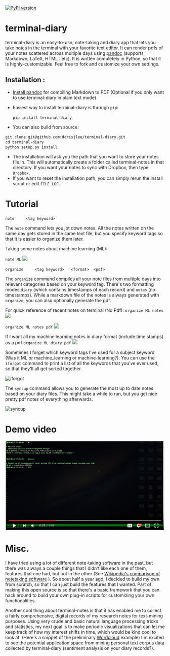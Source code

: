 [![PyPI version](https://badge.fury.io/py/terminal-diary.svg)](https://badge.fury.io/py/terminal-diary)

# terminal-diary
terminal-diary is an easy-to-use, note-taking and diary app that lets you take notes in the terminal with your favorite text editor. It can render pdfs of your notes scattered across multiple days using [pandoc](http://pandoc.org/) (supports Markdown, LaTeX, HTML ..etc). It is written completely in Python, so that it is highly-customizable. Feel free to fork and customize your own settings. 
 
## Installation : 

- [Install pandoc](http://pandoc.org/installing.html) for compiling Markdown to PDF (Optional if you only want to use terminal-diary in plain text mode)

- Easiest way to install terminal-diary is through ``pip``: 

	``pip install terminal-diary``

- You can also build from source: 
```
git clone git@github.com:dorisjlee/terminal-diary.git
cd terminal-diary
python setup.py install
```

- The installation will ask you the path that you want to store your notes file in. This will automatically create a folder called terminal-notes in that directory. If you want your notes to sync with Dropbox, then type ``Dropbox``.
- If you want to reset the installation path, you can simply rerun the install script or edit ``FILE_LOC``.

# Tutorial


``note     <tag keyword>  ``

The ``note`` command lets you jot down notes. All the notes written on the same day gets stored in the same text file, but you specify keyword tags so that it is easier to organize them later.

Taking some notes about machine learning (ML):

``note ML``
![](https://i.imgsafe.org/c7fcc4e40b.gif)



``organize     <tag keyword>   <format>  <pdf>``


The ``organize`` command compiles all your note files from multiple days into relevant categories based on your keyword tag. There's two formatting modes:``diary`` (which contains timestamps of each record) and ``notes`` (no timestamps). While a markdown file of the notes is always generated with ``organize``, you can also optionally generate the pdf.

For quick reference of recent notes on terminal (No Pdf):
``organize ML notes``
![](https://i.imgsafe.org/c7fcc24da5.gif)

``organize ML notes pdf``
![](https://i.imgsafe.org/c7fcb6a0e0.gif)

If I want all my machine learning notes in diary format (include time stamps) as a pdf
``organize ML diary pdf``
![](https://goo.gl/BEnsaK)


Sometimes I forget which keyword tags I've used for a subject keyword (Was it ML or machine_learning or machine-learning?). You can use the ``iforgot`` command to print a list of all the keywords that you've ever used, so that they'll all get sorted together.

![iforgot](https://i.imgsafe.org/c83374c77d.gif)



The ``syncup`` command allows you to generate the most up to date notes based on your diary files. This might take a while to run, but you get nice pretty pdf notes of everything afterwards.

![syncup](https://i.imgsafe.org/c8338d543b.gif)

# Demo video

[![Demo](https://raw.githubusercontent.com/dorisjlee/remote/master/video_pic.png)](https://www.youtube.com/watch?v=25FKbVKnii0)

# Misc. 

I have tried using a lot of different note-taking software in the past, but there was always a couple things that I didn't like each one of them, features that one had, but not in the other (See [Wikipedia's comparison of notetaking software](https://en.wikipedia.org/wiki/Comparison_of_notetaking_software) ). So about half a year ago, I decided to build my own from scratch, so that I can just build the features that I wanted. Part of making this open source is so that there's a basic framework that you can hack around to build your own plug-in scripts for customizing your own functionalities. 
  
Another cool thing about terminal-notes is that it has enabled me to collect a fairly comprehensive, digital records of my research notes for text-mining purposes. Using very crude and basic natural language processing tricks and statistics, my next goal is to make periodic visualizations that can let me keep track of how my interest shifts in time, which would be kind cool to look at. (Here's a snippet of the preliminary [Wordcloud](http://goo.gl/94u3xO) example) I'm excited to see the potential application space from mining personal text corpus data collected by terminal-diary (sentiment analysis on your diary records?). 


